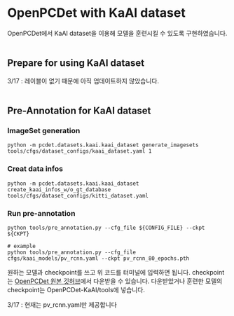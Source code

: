 # OpenPCDet with KaAI dataset

OpenPCDet에서 KaAI dataset을 이용해 모델을 훈련시킬 수 있도록 구현하였습니다.<br/><br/>

## Prepare for using KaAI dataset

3/17 : 레이블이 없기 때문에 아직 업데이트하지 않았습니다.<br/><br/>

## Pre-Annotation for KaAI dataset

### ImageSet generation
    python -m pcdet.datasets.kaai.kaai_dataset generate_imagesets tools/cfgs/dataset_configs/kaai_dataset.yaml 1

### Creat data infos
    python -m pcdet.datasets.kaai.kaai_dataset create_kaai_infos_w/o_gt_database tools/cfgs/dataset_configs/kitti_dataset.yaml

### Run pre-annotation
```
python tools/pre_annotation.py --cfg_file ${CONFIG_FILE} --ckpt ${CKPT}
```
    # example
    python tools/pre_annotation.py --cfg_file cfgs/kaai_models/pv_rcnn.yaml --ckpt pv_rcnn_80_epochs.pth

원하는 모델과 checkpoint를 쓰고 위 코드를 터미널에 입력하면 됩니다.
checkpoint는 [OpenPCDet 원본 깃허브](https://github.com/open-mmlab/OpenPCDet#model-zoo)에서 다운받을 수 있습니다.
다운받았거나 훈련한 모델의 checkpoint는 OpenPCDet-KaAI/tools에 넣습니다.

3/17 : 현재는 pv_rcnn.yaml만 제공합니다
